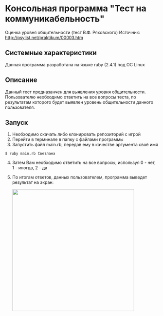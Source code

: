 # Консольная программа "Тест на коммуникабельность"
Оценка уровня общительности (тест В.Ф. Ряховского) 
Источник: http://psylist.net/praktikum/00003.htm

## Системные характеристики
Данная программа разработана на языке ruby (2.4.1) под ОС Linux

## Описание
Данный тест предназанчен для выявления уровня общительности.
Пользователю необходимо ответить на все вопросы теста, по результатам которого
будет выявлен уровень общительности данного пользователя.

## Запуск
1. Необходимо скачать либо клонировать репозиторий с игрой
2. Перейти в терминале в папку с файлами программы
3. Запустить файл main.rb, передав ему в качестве аргумента своё имя
```
$ ruby main.rb Светлана
```
4. Затем Вам необходимо ответить на все вопросы, используя 0 - нет, 1 - иногда, 2 - да
5. По итогам ответов, данных пользователем, программа выведет результат на экран:

	<img src="https://wmpics.pics/di-EPHT.png" width="400">
	    
